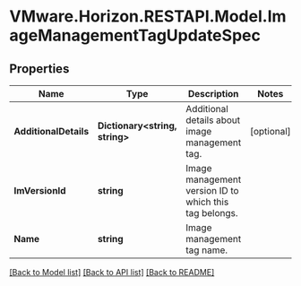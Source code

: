 # VMware.Horizon.RESTAPI.Model.ImageManagementTagUpdateSpec
## Properties

Name | Type | Description | Notes
------------ | ------------- | ------------- | -------------
**AdditionalDetails** | **Dictionary&lt;string, string&gt;** | Additional details about image management tag. | [optional] 
**ImVersionId** | **string** | Image management version ID to which this tag belongs. | 
**Name** | **string** | Image management tag name. | 

[[Back to Model list]](../README.md#documentation-for-models) [[Back to API list]](../README.md#documentation-for-api-endpoints) [[Back to README]](../README.md)

